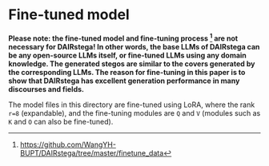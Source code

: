 # Fine-tuned model

**Please note: the fine-tuned model and fine-tuning process [^1] are not necessary for DAIRstega! In other words, the base LLMs of DAIRstega can be any open-source LLMs itself, or fine-tuned LLMs using any domain knowledge. The generated stegos are similar to the covers generated by the corresponding LLMs. The reason for fine-tuning in this paper is to show that DAIRstega has excellent generation performance in many discourses and fields.**
[^1]: https://github.com/WangYH-BUPT/DAIRstega/tree/master/finetune_data

The model files in this directory are fine-tuned using LoRA, where the rank `r=8` (expandable), and the fine-tuning modules are `Q` and `V` (modules such as `K` and `O` can also be fine-tuned).
